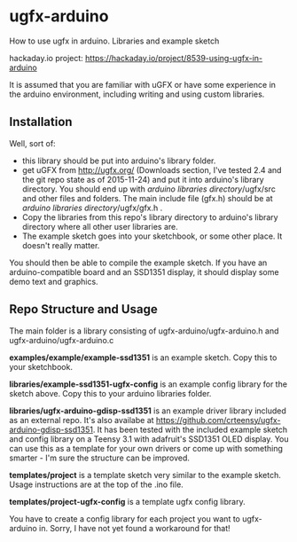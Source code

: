 # ugfx-arduino
How to use ugfx in arduino. Libraries and example sketch

hackaday.io project: https://hackaday.io/project/8539-using-ugfx-in-arduino

It is assumed that you are familiar with uGFX or have some experience in the arduino environment, including writing and using custom libraries.

## Installation
Well, sort of:
- this library should be put into arduino's library folder.
- get uGFX from http://ugfx.org/ (Downloads section, I've tested 2.4 and the git repo state as of 2015-11-24) and put it into arduino's library directory. You should end up with _arduino libraries directory_/ugfx/src and other files and folders. The main include file (gfx.h) should be at _arduino libraries directory_/ugfx/gfx.h .
- Copy the libraries from this repo's library directory to arduino's library directory where all other user libraries are.
- The example sketch goes into your sketchbook, or some other place. It doesn't really matter.

You should then be able to compile the example sketch. If you have an arduino-compatible board and an SSD1351 display, it should display some demo text and graphics.


## Repo Structure and Usage
The main folder is a library consisting of ugfx-arduino/ugfx-arduino.h and ugfx-arduino/ugfx-arduino.c

**examples/example/example-ssd1351** is an example sketch. Copy this to your sketchbook.

**libraries/example-ssd1351-ugfx-config** is an example config library for the sketch above. Copy this to your arduino libraries folder.

**libraries/ugfx-arduino-gdisp-ssd1351** is an example driver library included as an external repo. It's also availabe at https://github.com/crteensy/ugfx-arduino-gdisp-ssd1351. It has been tested with the included example sketch and config library on a Teensy 3.1 with adafruit's SSD1351 OLED display. You can use this as a template for your own drivers or come up with something smarter - I'm sure the structure can be improved.

**templates/project** is a template sketch very similar to the example sketch. Usage instructions are at the top of the .ino file.

**templates/project-ugfx-config** is a template ugfx config library.

You have to create a config library for each project you want to ugfx-arduino in. Sorry, I have not yet found a workaround for that!
